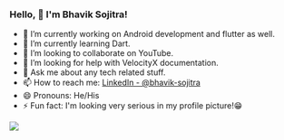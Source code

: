 ### Hello, 👋 I'm Bhavik Sojitra!

- 🔭 I’m currently working on Android development and flutter as well.
- 🌱 I’m currently learning Dart.
- 👯 I’m looking to collaborate on YouTube.
- 🤔 I’m looking for help with VelocityX documentation.
- 💬 Ask me about any tech related stuff.
- 📫 How to reach me: [LinkedIn - @bhavik-sojitra](https://www.linkedin.com/in/bhavik-sojitra)
- 😄 Pronouns: He/His
- ⚡ Fun fact: I'm looking very serious in my profile picture!😁 

<img src="https://github-readme-stats.vercel.app/api?username=bhaviksojitra&&show_icons=true&title_color=ffffff&icon_color=bb2acf&text_color=daf7dc&bg_color=151515">
